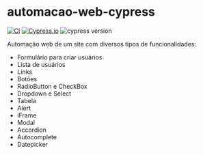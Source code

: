 # automacao-web-cypress

[![CI](https://github.com/diegohao/automacao-web-cypress/actions/workflows/ci.yml/badge.svg)](https://github.com/diegohao/automacao-web-cypress/actions/workflows/ci.yml)
[![Cypress.io](https://img.shields.io/badge/tested%20with-Cypress-04C38E.svg)](https://www.cypress.io/)
![cypress version](https://img.shields.io/badge/cypress-6.7.1-brightgreen) 

Automação web de um site com diversos tipos de funcionalidades:
* Formulário para criar usuários
* Lista de usuários
* Links
* Botões
* RadioButton e CheckBox
* Dropdown e Select
* Tabela
* Alert
* iFrame
* Modal
* Accordion
* Autocomplete
* Datepicker
